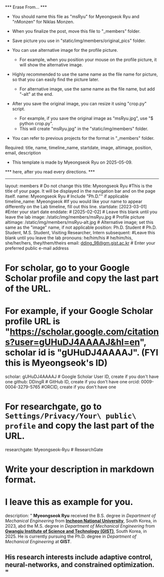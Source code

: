 ***           Erase From...           ***

* You should name this file as "msRyu" for Myeongseok Ryu and "nMonzen" for Niklas Monzen.
* When you finalize the post, move this file to "_members" folder.
* Save picture you use in "static/img/members/original_pics" folder.
* You can use alternative image for the profile picture.
  - For example, when you position your mouse on the profile picture, it will show the alternative image.

* Highly recommended to use the same name as the file name for picture,
  so that you can easily find the picture later.
  - For alternative image, use the same name as the file name, but add "-alt" at the end.
* After you save the original image, you can resize it using "crop.py" script.
  - For example, if you save the original image as "msRyu.jpg", use "$ python crop.py".
  - This will create "msRyu.jpg" in the "static/img/members" folder.

* You can refer to previous projects for the format in "_members" folder.

Required: title, name, timeline_name, startdate, image, altimage, position, email, description

- This template is made by Myeongseok Ryu on 2025-05-09.

*** here, after you read every directions. ***

---
layout: members # Do not change this
title: Myeongseok Ryu #This is the title of your page. It will be displayed in the navigation bar and on the page itself.
name: Myeongseok Ryu # Include "Ph.D."" if applicable
timeline_name: Myeongseok #If you would like your name to appear differently on the Lab timeline, fill out this line.
startdate: [2023-03-01] #Enter your start date
enddate: # [2025-02-02] # Leave this blank until you leave the lab
image: /static/img/members/msRyu.jpg # Profile picture
altimage: /static/img/members/msRyu-alt.jpg # Alternative image; set this same as the "image" name, if not applicable
position: Ph.D. Student # Ph.D. Student, M.S. Student, Visiting Researcher, Intern
subsequent: #Leave this blank until you leave the lab
pronouns: he/him/his # he/him/his, she/her/hers, they/them/theirs
email: dding_98@gm.gist.ac.kr # Enter your preferred public e-mail address
# For scholar, go to your Google Scholar profile and copy the last part of the URL.
# For example, if your Google Scholar profile URL is "https://scholar.google.com/citations?user=gUHuDJ4AAAAJ&hl=en", scholar id is "gUHuDJ4AAAAJ". (FYI this is Myeongseok's ID)
scholar: gUHuDJ4AAAAJ # Google Scholar User ID, create if you don't have one
github: DDingR # GitHub ID, create if you don't have one
orcid: 0009-0004-3279-5765 #ORCID, create if you don't have one
# For researchgate, go to `Settings/Privacy/Your\ public\ profile` and copy the last part of the URL.
researchgate: Myeongseok-Ryu # ResearchGate
# Write your description in markdown format.
# I leave this as example for you.
description: "
**Myeongseok Ryu** received the B.S. degree in _Department of Mechanical Engineering_ from [**Incheon National University**](https://www.inu.ac.kr/sites/inuengl/index.do?epTicket=LOG), South Korea, in 2023, abd the M.S. degree in _Department of Mechanical Engineering_ from [**Gwangju Institute of Science and Technology (GIST)**](https://www.gist.ac.kr/en/main.html), South Korea, in 2025. 
He is currently pursuing the Ph.D. degree in _Department of Mechanical Engineering_ at **GIST**.   


His research interests include **adaptive control**, **neural-networks**, and **constrained optimization**.
"
---